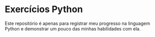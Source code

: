 # Exercícios Python

Este repositório é apenas para registrar meu progresso na linguagem Python e demonstrar um pouco das minhas habilidades com ela.
